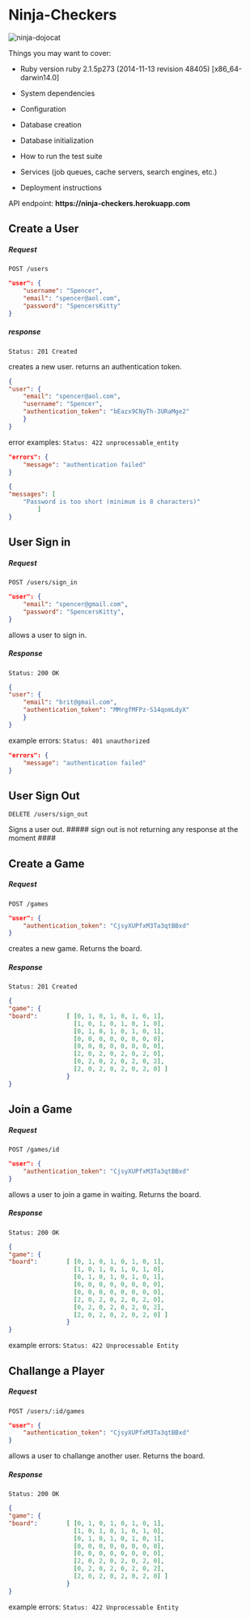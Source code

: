 <h1>Ninja-Checkers</h1>

![ninja-dojocat](https://camo.githubusercontent.com/20232135c459ea65f3b35e4c779725bc789b4c9c/687474703a2f2f6f63746f6465782e6769746875622e636f6d2f696d616765732f646f6a6f6361742e6a7067)


Things you may want to cover:

* Ruby version
ruby 2.1.5p273 (2014-11-13 revision 48405) [x86_64-darwin14.0]

* System dependencies

* Configuration

* Database creation

* Database initialization

* How to run the test suite

* Services (job queues, cache servers, search engines, etc.)

* Deployment instructions

<p>API endpoint: <strong> https://ninja-checkers.herokuapp.com </strong></p>

<h2> Create a User </h2>

<h5>Request</h5>

`POST /users`

```json
"user": {
	"username": "Spencer",
	"email": "spencer@aol.com",
	"password": "SpencersKitty"
}
```
<h5>response</h5>

`Status: 201 Created`

creates a new user. returns an authentication token.
```json
{
"user": {
	"email": "spencer@aol.com",
	"username": "Spencer",
	"authentication_token": "bEazx9CNyTh-3URaMge2"
	}
}
```

error examples:
`Status: 422 unprocessable_entity`

```json
"errors": {
	"message": "authentication failed"
}

{
"messages": [
	"Password is too short (minimum is 8 characters)"
		]
}
```


<h2>User Sign in</h2>

<h5>Request</h5>


`POST /users/sign_in`

```json
"user": {
	"email": "spencer@gmail.com",
	"password": "SpencersKitty",
}
```

allows a user to sign in.

<h5>Response</h5>

`Status: 200 OK`

```json
{
"user": {
	"email": "brit@gmail.com",
	"authentication_token": "MMrgfMFPz-S14qomLdyX"
	}
}
```

example errors:
`Status: 401 unauthorized`

```json
"errors": {
	"message": "authentication failed"
}
```


<h2>User Sign Out</h2>

`DELETE /users/sign_out`

Signs a user out. ##### sign out is not returning any response at the moment ####


<h2>Create a Game</h2>

<h5>Request</h5>

`POST /games`

```json
"user": {
	"authentication_token": "CjsyXUPfxM3Ta3qtBBxd"
}
```

creates a new game. Returns the board.

<h5>Response</h5>

`Status: 201 Created`

```json
{
"game": {
"board":        [ [0, 1, 0, 1, 0, 1, 0, 1],
				  [1, 0, 1, 0, 1, 0, 1, 0],
				  [0, 1, 0, 1, 0, 1, 0, 1],
				  [0, 0, 0, 0, 0, 0, 0, 0],
				  [0, 0, 0, 0, 0, 0, 0, 0],
				  [2, 0, 2, 0, 2, 0, 2, 0],
				  [0, 2, 0, 2, 0, 2, 0, 2],
				  [2, 0, 2, 0, 2, 0, 2, 0] ]
				}
}
```

<h2>Join a Game</h2>

<h5>Request</h5>

`POST /games/id`

```json
"user": {
	"authentication_token": "CjsyXUPfxM3Ta3qtBBxd"
}
```

allows a user to join a game in waiting. Returns the board.

<h5>Response</h5>

`Status: 200 OK`

```json
{
"game": {
"board":        [ [0, 1, 0, 1, 0, 1, 0, 1],
				  [1, 0, 1, 0, 1, 0, 1, 0],
				  [0, 1, 0, 1, 0, 1, 0, 1],
				  [0, 0, 0, 0, 0, 0, 0, 0],
				  [0, 0, 0, 0, 0, 0, 0, 0],
				  [2, 0, 2, 0, 2, 0, 2, 0],
				  [0, 2, 0, 2, 0, 2, 0, 2],
				  [2, 0, 2, 0, 2, 0, 2, 0] ]
				}
}
```

example errors:
`Status: 422 Unprocessable Entity`

<h2>Challange a Player</h2>

<h5>Request</h5>

`POST /users/:id/games`

```json
"user": {
	"authentication_token": "CjsyXUPfxM3Ta3qtBBxd"
}
```

allows a user to challange another user. Returns the board.

<h5>Response</h5>

`Status: 200 OK`

```json
{
"game": {
"board":        [ [0, 1, 0, 1, 0, 1, 0, 1],
				  [1, 0, 1, 0, 1, 0, 1, 0],
				  [0, 1, 0, 1, 0, 1, 0, 1],
				  [0, 0, 0, 0, 0, 0, 0, 0],
				  [0, 0, 0, 0, 0, 0, 0, 0],
				  [2, 0, 2, 0, 2, 0, 2, 0],
				  [0, 2, 0, 2, 0, 2, 0, 2],
				  [2, 0, 2, 0, 2, 0, 2, 0] ]
				}
}
```

example errors:
`Status: 422 Unprocessable Entity`







